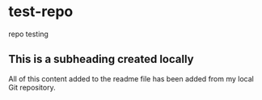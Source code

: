 # test-repo
repo testing

## This is a subheading created locally

All of this content added to the readme file has been added from my local Git repository.